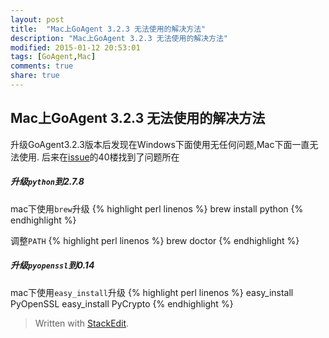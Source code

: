 ```yaml
---
layout: post
title:  "Mac上GoAgent 3.2.3 无法使用的解决方法"
description: "Mac上GoAgent 3.2.3 无法使用的解决方法"
modified: 2015-01-12 20:53:01
tags: [GoAgent,Mac]
comments: true
share: true
---
```


## Mac上GoAgent 3.2.3 无法使用的解决方法

升级GoAgent3.2.3版本后发现在Windows下面使用无任何问题,Mac下面一直无法使用.
后来在[issue](https://code.google.com/p/goagent/issues/detail?id=19213&colspec=ID%20Opened%20Reporter%20Modified%20Summary%20Stars)的40楼找到了问题所在

##### 升级``python``到2.7.8
mac下使用``brew``升级
{% highlight perl linenos %} 
brew install python
{% endhighlight %}

调整``PATH``
{% highlight perl linenos %} 
brew doctor
{% endhighlight %}

##### 升级``pyopenssl``到0.14
mac下使用``easy_install``升级
{% highlight perl linenos %} 
easy_install PyOpenSSL
easy_install PyCrypto
{% endhighlight %}

> Written with [StackEdit](https://stackedit.io/).